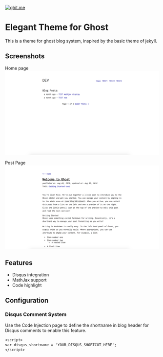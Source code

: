 [![ghit.me](https://ghit.me/badge.svg?repo=jiahaowu/elegant)](https://ghit.me/repo/jiahaowu/elegant)

# Elegant Theme for Ghost
This is a theme for ghost blog system, inspired by the basic theme of jekyll.

## Screenshots
Home page
![Front Page](img/2.png)

Post Page
![Post](img/1.png)

## Features
- Disqus integration
- MathJax support
- Code highlight

## Configuration

### Disqus Comment System

Use the Code Injection page to define the shortname in blog header for Disqus comments to enable this feature.
```
<script>
var disqus_shortname = 'YOUR_DISQUS_SHORTCUT_HERE';
</script>
```

